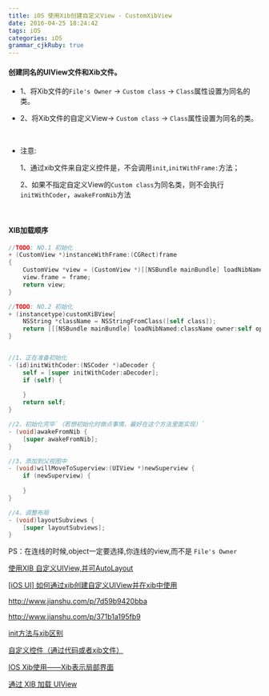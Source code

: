 ```yaml
---
title: iOS 使用Xib创建自定义View - CustomXibView
date: 2016-04-25 18:24:42
tags: iOS
categories: iOS
grammar_cjkRuby: true
---
```


#### 创建同名的UIView文件和Xib文件。

- 1、将Xib文件的`File's Owner` -> `Custom class` -> `Class`属性设置为同名的类。

- 2、将Xib文件的自定义View-> `Custom class` -> `Class`属性设置为同名的类。

  ​

- 注意:

  1、通过xib文件来自定义控件是，不会调用`init`,`initWithFrame:`方法；

  2、如果不指定自定义View的`Custom class`为同名类，则不会执行`initWithCoder`，`awakeFromNib`方法

  ​

#### XIB加载顺序

```objectivec
//TODO: NO.1 初始化
+ (CustomView *)instanceWithFrame:(CGRect)frame
{
    CustomView *view = (CustomView *)[[NSBundle mainBundle] loadNibNamed:@"CustomViewXib" owner:nil options:nil][0];
    view.frame = frame;
    return view;
}

//TODO: NO.2 初始化
+ (instancetype)customXiBView{
    NSString *className = NSStringFromClass([self class]);
    return [[[NSBundle mainBundle] loadNibNamed:className owner:self options:nil] firstObject];
}


//1、正在准备初始化
- (id)initWithCoder:(NSCoder *)aDecoder {
    self = [super initWithCoder:aDecoder];
    if (self) {
        
    }
    return self;
}

//2、初始化完毕`（若想初始化时做点事情，最好在这个方法里面实现）`
- (void)awakeFromNib {
    [super awakeFromNib];
}

//3、添加到父视图中
- (void)willMoveToSuperview:(UIView *)newSuperview {
    if (newSuperview) {
        
    }
}

//4、调整布局
- (void)layoutSubviews {
    [super layoutSubviews];
}
```

PS：在连线的时候,object一定要选择,你连线的view,而不是 `File's Owner`



[使用XIB 自定义UIView,并可AutoLayout](http://www.jianshu.com/p/bb65ff62e68c)

[[iOS UI] 如何通过xib创建自定义UIView并在xib中使用](http://www.jianshu.com/p/af7ec8483eea)

http://www.jianshu.com/p/7d59b9420bba

http://www.jianshu.com/p/371b1a195fb9

[init方法与xib区别](http://www.jianshu.com/p/56b34319ce76)

[自定义控件（通过代码或者xib文件）](http://www.jianshu.com/p/282eb033c40d)

[IOS Xib使用——Xib表示局部界面](http://www.cnblogs.com/jerehedu/p/4864039.html)

[通过 XIB 加载 UIView](http://honglu.me/2016/02/22/%E9%80%9A%E8%BF%87XIB%E5%8A%A0%E8%BD%BDUIView/)











